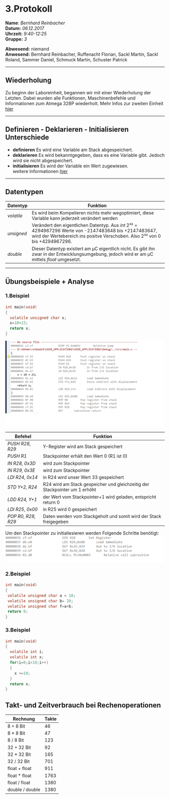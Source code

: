 # 3.Protokoll  
  
  **Name**:  *Bernhard Reinbacher*  
  **Datum:** *06.12.2017*  
  **Uhrzeit:** *9:40-12:25*  
  **Gruppe:** *3*  
  
   
    
 **Abwesend:** niemand  
 **Anwesend:** Bernhard Reinbacher, Ruffenacht Florian, Sackl Martin, Sackl Roland, Sammer Daniel, Schmuck Martin, Schuster Patrick  
  
*********************************************************************************************************************************

## Wiederholung   
Zu beginn der Laboreinheit, begannen wir mit einer Wiederholung der Letzten. Dabei wurden alle Funktionen, Maschinenbefehle und Informationen zum Atmega 328P wiederholt. Mehr Infos zur zweiten Einheit [hier](/reibem14/README_17_11_28.md)  
*********************************************************************************************************************************  

## Definieren - Deklarieren - Initialisieren Unterschiede  
* **definieren** Es wird eine Variable am Stack abgespeichert.  
* **deklarieren** Es wird bekanntgegeben, dass es eine Variable gibt. Jedoch wird sie nicht abgespeichert.  
* **initialisieren** Es wird der Variable ein Wert zugewiesen.  
weitere Informationen [hier](https://de.wikibooks.org/wiki/C-Programmierung:_Variablen_und_Konstanten)    
*********************************************************************************************************************************  
## Datentypen  
Datentyp | Funktion    
-------- | --------
*volatile* | Es wird beim Kompelieren nichts mehr wegoptimiert, diese Variable kann jederzeit verändert werden  
*unsigned* | Verändert den eigentlichen Datentyp. Aus *int* 2³² = 4294967296 Werte von -2147483648 bis +2147483647, wird der Wertebereich ins positve Verschoben. Also 2³² von 0 bis +4294967296.  
*double* | Dieser Datentyp existiert am µC eigentlich nicht. Es gibt ihn zwar in der Entwicklungsumgebung, jedoch wird er am µC mittels *float* umgesetzt.      
*********************************************************************************************************************************
## Übungsbeispiele + Analyse    
### 1.Beispiel  
```c
int main(void)  
{  
  volatile unsigned char x;  
  x=10+23;  
  return x;  
}  
```    
![ue1](/reibem14/ue1.png)  

Befehel | Funktion  
------- | --------    
*PUSH R28, R29* | Y-Register wird am Stack gespeichert 
*PUSH R1* | Stackpointer erhält den Wert 0 (R1 ist 0)
*IN R28, 0x3D* | wird zum Stackpointer  
*IN R29, 0x3E* | wird zum Stackpointer  
*LDI R24, 0x14* | in R24 wird unser Wert 33 gespeichert  
*STD Y+2, R24* | R24 wird am Stack gespeicher und gleichzeitig der Stackpointer um 1 erhöht  
*LDD R24, Y+1* | der Wert vom Stackpointer+1 wird geladen, entspricht return 0
*LDI R25, 0x00* | in R25 wird 0 gespeichert  
*POP R0, R28, R29* | Daten werden vom Stackgeholt und somit wird der Stack freigegeben


Um den Stackpointer zu initialiesieren werden Folgende Schritte benötigt:   
![SP](/reibem14/SP.png)  

### 2.Beispiel  
 ```c
int main(void)  
{  
  volatile unsigned char a = 10;  
  volatile unsigned char b= 20;  
  volatile unsigned char f=a+b;  
  return 0;  
}  
```   
### 3.Beispiel  
```c
int main(void)  
{  
  volatile int i;  
  volatile int x;  
  for(i=0;i<10;i++)  
  {  
    x +=10;  
  }  
  return x;
}      
``` 
## Takt- und Zeitverbrauch bei Rechenoperationen  
Rechnung | Takte   
-------- | -----  
8 + 8 Bit | 46  
8 * 8 Bit | 47  
8 / 8 Bit | 123     
32 + 32 Bit | 92  
32 * 32 Bit | 165  
32 / 32 Bit | 701  
float + float | 911 
float * float | 1763  
float / float | 1380  
double / double | 1380



